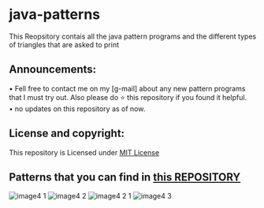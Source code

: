 # java-patterns

This Reopsitory contais all the java pattern programs and the different types of triangles that are asked to print

## Announcements: 
• Fell free to contact me on my [g-mail] about any new pattern programs that I must try out. Also please do ⭐ this repository if you found it helpful. 
<br />• no updates on this repository as of now.

## License and copyright: 
This repository is Licensed under [MIT License](LICENSE)

## Patterns that you can find in [this REPOSITORY]
![image4 1](https://user-images.githubusercontent.com/76808676/104838081-af2edc80-58de-11eb-8ff2-2b01126e4376.png)
![image4 2](https://user-images.githubusercontent.com/76808676/104838083-b0600980-58de-11eb-968a-7289cc9de102.png) 
![image4 2 1](https://user-images.githubusercontent.com/76808676/105273327-0a9fe980-5bc1-11eb-98f4-e005ea5c5f67.png)
![image4 3](https://user-images.githubusercontent.com/76808676/104838084-b0600980-58de-11eb-8930-cdd8e0dc95eb.png)

[this REPOSITORY]: https://github.com/voyager2005/java-patterns
